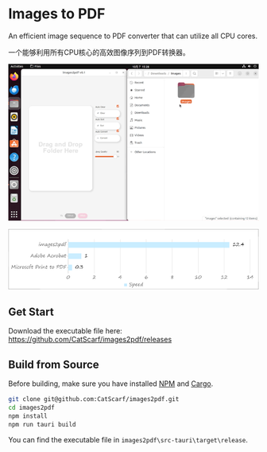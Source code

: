 # Images to PDF

An efficient image sequence to PDF converter that can utilize all CPU cores. 

一个能够利用所有CPU核心的高效图像序列到PDF转换器。

![Demo](assets/demo.gif)

![Speed](assets/speed-new.png)

## Get Start

Download the executable file here: https://github.com/CatScarf/images2pdf/releases


## Build from Source

Before building, make sure you have installed [NPM](nodejs.org) and [Cargo](www.rust-lang.org/learn/get-started).

```bash
git clone git@github.com:CatScarf/images2pdf.git
cd images2pdf
npm install
npm run tauri build
```

You can find the executable file in `images2pdf\src-tauri\target\release`.